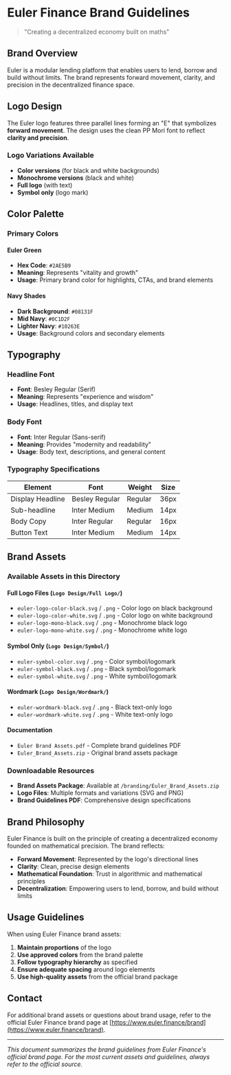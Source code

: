# Euler Finance Brand Guidelines

> "Creating a decentralized economy built on maths"

## Brand Overview

Euler is a modular lending platform that enables users to lend, borrow and build without limits. The brand represents forward movement, clarity, and precision in the decentralized finance space.

## Logo Design

The Euler logo features three parallel lines forming an "E" that symbolizes **forward movement**. The design uses the clean PP Mori font to reflect **clarity and precision**.

### Logo Variations Available

- **Color versions** (for black and white backgrounds)
- **Monochrome versions** (black and white)
- **Full logo** (with text)
- **Symbol only** (logo mark)

## Color Palette

### Primary Colors

#### Euler Green
- **Hex Code**: `#2AE5B9`
- **Meaning**: Represents "vitality and growth"
- **Usage**: Primary brand color for highlights, CTAs, and brand elements

#### Navy Shades
- **Dark Background**: `#08131F`
- **Mid Navy**: `#0C1D2F`
- **Lighter Navy**: `#10263E`
- **Usage**: Background colors and secondary elements

## Typography

### Headline Font
- **Font**: Besley Regular (Serif)
- **Meaning**: Represents "experience and wisdom"
- **Usage**: Headlines, titles, and display text

### Body Font
- **Font**: Inter Regular (Sans-serif)
- **Meaning**: Provides "modernity and readability"
- **Usage**: Body text, descriptions, and general content

### Typography Specifications

| Element | Font | Weight | Size |
|---------|------|--------|------|
| Display Headline | Besley Regular | Regular | 36px |
| Sub-headline | Inter Medium | Medium | 14px |
| Body Copy | Inter Regular | Regular | 16px |
| Button Text | Inter Medium | Medium | 14px |

## Brand Assets

### Available Assets in this Directory

#### Full Logo Files (`Logo Design/Full Logo/`)
- `euler-logo-color-black.svg` / `.png` - Color logo on black background
- `euler-logo-color-white.svg` / `.png` - Color logo on white background  
- `euler-logo-mono-black.svg` / `.png` - Monochrome black logo
- `euler-logo-mono-white.svg` / `.png` - Monochrome white logo

#### Symbol Only (`Logo Design/Symbol/`)
- `euler-symbol-color.svg` / `.png` - Color symbol/logomark
- `euler-symbol-black.svg` / `.png` - Black symbol/logomark
- `euler-symbol-white.svg` / `.png` - White symbol/logomark

#### Wordmark (`Logo Design/Wordmark/`)
- `euler-wordmark-black.svg` / `.png` - Black text-only logo
- `euler-wordmark-white.svg` / `.png` - White text-only logo

#### Documentation
- `Euler Brand Assets.pdf` - Complete brand guidelines PDF
- `Euler_Brand_Assets.zip` - Original brand assets package

### Downloadable Resources
- **Brand Assets Package**: Available at `/branding/Euler_Brand_Assets.zip`
- **Logo Files**: Multiple formats and variations (SVG and PNG)
- **Brand Guidelines PDF**: Comprehensive design specifications

## Brand Philosophy

Euler Finance is built on the principle of creating a decentralized economy founded on mathematical precision. The brand reflects:

- **Forward Movement**: Represented by the logo's directional lines
- **Clarity**: Clean, precise design elements
- **Mathematical Foundation**: Trust in algorithmic and mathematical principles
- **Decentralization**: Empowering users to lend, borrow, and build without limits

## Usage Guidelines

When using Euler Finance brand assets:

1. **Maintain proportions** of the logo
2. **Use approved colors** from the brand palette
3. **Follow typography hierarchy** as specified
4. **Ensure adequate spacing** around logo elements
5. **Use high-quality assets** from the official brand package

## Contact

For additional brand assets or questions about brand usage, refer to the official Euler Finance brand page at [https://www.euler.finance/brand](https://www.euler.finance/brand).

---

*This document summarizes the brand guidelines from Euler Finance's official brand page. For the most current assets and guidelines, always refer to the official source.*